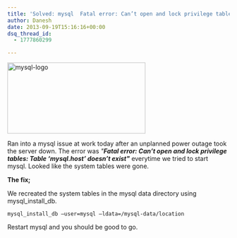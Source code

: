 ```yaml
---
title: 'Solved: mysql  Fatal error: Can’t open and lock privilege tables: Table ‘mysql.host’ doesn’t exist'
author: Danesh
date: 2013-09-19T15:16:16+00:00
dsq_thread_id:
  - 1777860299

---
```

<a href="/posts/solved-mysql-fatal-error-cant-open-lock-privilege-tables-table-mysql-host-doesnt-exist/mysql-logo/" rel="attachment wp-att-3326"><img loading="lazy" class="alignnone size-full wp-image-3326" alt="mysql-logo" src="/wp-content/uploads/2013/09/mysql-logo.jpg" width="313" height="161" /></a>

Ran into a mysql issue at work today after an unplanned power outage took the server down. The error was _"**Fatal error: Can’t open and lock privilege tables: Table ‘mysql.host’ doesn’t exist"**_ everytime we tried to start mysql. Looked like the system tables were gone.

**The fix;**

We recreated the system tables in the mysql data directory using mysql\_install\_db.

`mysql_install_db –user=mysql –ldata=/mysql-data/location`

Restart mysql and you should be good to go.
